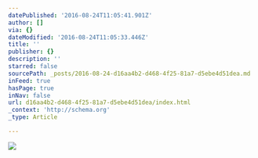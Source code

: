 ```yaml
---
datePublished: '2016-08-24T11:05:41.901Z'
author: []
via: {}
dateModified: '2016-08-24T11:05:33.446Z'
title: ''
publisher: {}
description: ''
starred: false
sourcePath: _posts/2016-08-24-d16aa4b2-d468-4f25-81a7-d5ebe4d51dea.md
inFeed: true
hasPage: true
inNav: false
url: d16aa4b2-d468-4f25-81a7-d5ebe4d51dea/index.html
_context: 'http://schema.org'
_type: Article

---
```

![](https://the-grid-user-content.s3-us-west-2.amazonaws.com/85efda79-00a8-4fe3-ac88-7d912bcde43c.jpg)